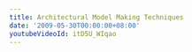 ```yaml
---
title: Architectural Model Making Techniques
date: '2009-05-30T00:00:00+08:00'
youtubeVideoId: itD5U_WIqao
---
```


